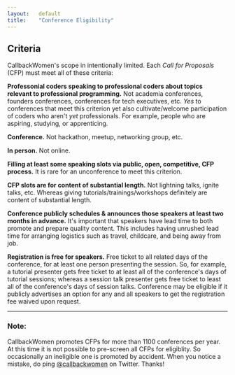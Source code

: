 ```yaml
---
layout:   default
title:    "Conference Eligibility"
---
```



## Criteria

CallbackWomen's scope in intentionally limited. Each _Call for Proposals_ (CFP) must meet all of these criteria:

**Professonial coders speaking to professional coders about topics relevant to professional programming.**
	Not academia conferences, founders conferences, conferences for tech executives, etc.
	_Yes_ to conferences that meet this criterion yet also cultivate/welcome participation of coders who aren't _yet_ professionals. For example, people who are aspiring, studying, or apprenticing.

**Conference.**
	Not hackathon, meetup, networking group, etc.

**In person.**
	Not online.

**Filling at least some speaking slots via public, open, competitive, CFP process.**
	It is rare for an unconference to meet this criterion.

**CFP slots are for content of substantial length.**
	Not lightning talks, ignite talks, etc.  Whereas giving tutorials/trainings/workshops definitely are content of substantial length.

**Conference publicly schedules & announces those speakers at least two months in advance.**
	It's important that speakers have lead time to both promote and prepare quality content. This includes having unrushed lead time for arranging logistics such as travel, childcare, and being away from job.

**Registration is free for speakers.**
	Free ticket to all related days of the conference, for at least one person presenting the session. So, for example, a tutorial presenter gets free ticket to at least all of the conference's days of tutorial sessions; whereas a session talk presenter gets free ticket to least all of the conference's days of session talks.
	Conference may be eligible if it publicly advertises an option for any and all speakers to get the registration fee waived upon request.

---

### Note: 

CallbackWomen promotes CFPs for more than 1100 conferences per year. At this time it is not possible to pre-screen all CFPs for eligiblity. So occasionally an ineligible one is promoted by accident. When you notice a mistake, do ping [@callbackwomen](https://twitter.com/callbackwomen) on Twitter. Thanks!